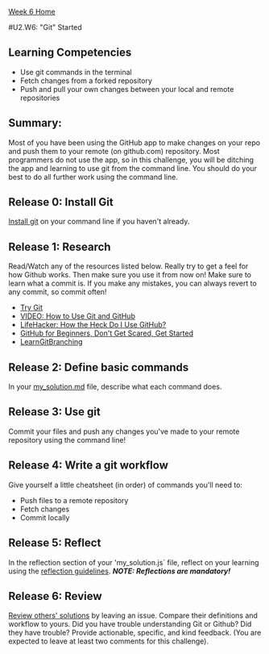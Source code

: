 [Week 6 Home](../)

#U2.W6: "Git" Started

## Learning Competencies
- Use git commands in the terminal
- Fetch changes from a forked repository
- Push and pull your own changes between your local and remote repositories

## Summary:
Most of you have been using the GitHub app to make changes on your repo and push them to your remote (on github.com) repository. Most programmers do not use the app, so in this challenge, you will be ditching the app and learning to use git from the command line. You should do your best to do all further work using the command line.

## Release 0: Install Git
[Install git](https://help.github.com/articles/set-up-git) on your command line if you haven't already. 

## Release 1: Research
Read/Watch any of the resources listed below. Really try to get a feel for how Github works. Then make sure you use it from now on! Make sure to learn what a commit is. If you make any mistakes, you can always revert to any commit, so commit often!

- [Try Git](https://www.codeschool.com/courses/try-git)
- [VIDEO: How to Use Git and GitHub](https://www.youtube.com/watch?v=tRTckrrCME4&list=PLHPcpp4e3JVrR1OCuUAAWLmWEVKok7zAq)
- [LifeHacker: How the Heck Do I Use GitHub?](http://lifehacker.com/5983680/how-the-heck-do-i-use-github)
- [GitHub for Beginners, Don't Get Scared, Get Started](http://readwrite.com/2013/09/30/understanding-github-a-journey-for-beginners-part-1#awesm=~oCnoK6Ohf5NlNs)
- [LearnGitBranching](http://pcottle.github.io/learnGitBranching/)

## Release 2: Define basic commands
In your [my_solution.md](my_solution.md) file, describe what each command does.
 

## Release 3: Use git
Commit your files and push any changes you've made to your remote repository using the command line!

## Release 4: Write a git workflow
Give yourself a little cheatsheet (in order) of commands you'll need to: 
- Push files to a remote repository
- Fetch changes
- Commit locally

## Release 5: Reflect
In the reflection section of your 'my_solution.js` file, reflect on your learning using the [reflection guidelines](../reflection_guidelines.md). ***NOTE: Reflections are mandatory!***

## Release 6: Review
[Review others' solutions](../reviewing_solutions.md) by leaving an issue. Compare their definitions and workflow to yours. Did you have trouble understanding Git or Github? Did they have trouble? Provide actionable, specific, and kind feedback. (You are expected to leave at least two comments for this challenge).

